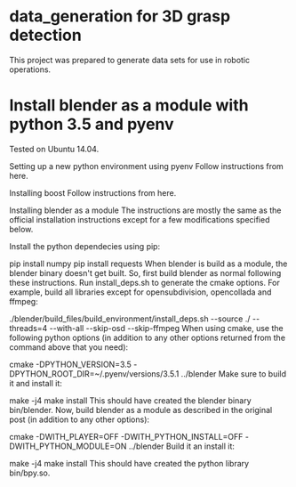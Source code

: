 # data_generation for 3D grasp detection

This project was prepared to generate data sets for use in robotic operations.



# Install blender as a module with python 3.5 and pyenv

Tested on Ubuntu 14.04.

Setting up a new python environment using pyenv
Follow instructions from here.

Installing boost
Follow instructions from here.

Installing blender as a module
The instructions are mostly the same as the official installation instructions except for a few modifications specified below.

Install the python dependecies using pip:

pip install numpy
pip install requests
When blender is build as a module, the blender binary doesn't get built. So, first build blender as normal following these instructions. Run install_deps.sh to generate the cmake options. For example, build all libraries except for opensubdivision, opencollada and ffmpeg:

./blender/build_files/build_environment/install_deps.sh --source ./ --threads=4 --with-all --skip-osd --skip-ffmpeg
When using cmake, use the following python options (in addition to any other options returned from the command above that you need):

cmake -DPYTHON_VERSION=3.5 -DPYTHON_ROOT_DIR=~/.pyenv/versions/3.5.1 ../blender
Make sure to build it and install it:

make -j4
make install
This should have created the blender binary bin/blender. Now, build blender as a module as described in the original post (in addition to any other options):

cmake -DWITH_PLAYER=OFF -DWITH_PYTHON_INSTALL=OFF -DWITH_PYTHON_MODULE=ON ../blender
Build it an install it:

make -j4
make install
This should have created the python library bin/bpy.so.
